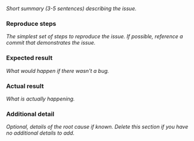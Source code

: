 *Short summary (3-5 sentences) describing the issue.*

### Reproduce steps

*The simplest set of steps to reproduce the issue. If possible, reference a commit that demonstrates the issue.*

### Expected result

*What would happen if there wasn't a bug.*

### Actual result

*What is actually happening.*

### Additional detail

*Optional, details of the root cause if known. Delete this section if you have no additional details to add.*
